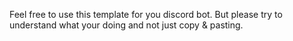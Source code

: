 Feel free to use this template for you discord bot. But please try to understand what your doing and not just copy & pasting.
